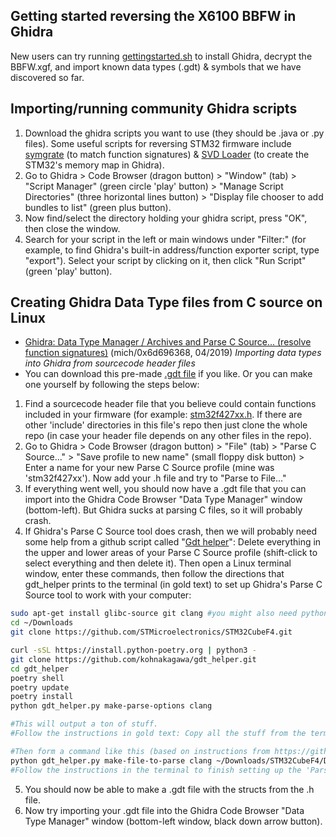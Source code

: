 ## Getting started reversing the X6100 BBFW in Ghidra
New users can try running [gettingstarted.sh](gettingstarted.sh) to install Ghidra, decrypt the BBFW.xgf, and import known data types (.gdt) & symbols that we have discovered so far.

## Importing/running community Ghidra scripts
 1. Download the ghidra scripts you want to use (they should be .java or .py files). Some useful scripts for reversing STM32 firmware include [symgrate](https://github.com/jamchamb/symgrate-ghidra) (to match function signatures) & [SVD Loader](https://github.com/leveldown-security/SVD-Loader-Ghidra) (to create the STM32's memory map in Ghidra).
 2. Go to Ghidra > Code Browser (dragon button) > "Window" (tab) > "Script Manager" (green circle 'play' button) > "Manage Script Directories" (three horizontal lines button) > "Display file chooser to add bundles to list" (green plus button).
 3. Now find/select the directory holding your ghidra script, press "OK", then close the window.
 4. Search for your script in the left or main windows under "Filter:" (for example, to find Ghidra's built-in address/function exporter script, type "export"). Select your script by clicking on it, then click "Run Script" (green 'play' button).

## Creating Ghidra Data Type files from C source on Linux
 - [Ghidra: Data Type Manager / Archives and Parse C Source... (resolve function signatures)](https://www.youtube.com/watch?v=u15-r5Erfnw) (mich/0x6d696368, 04/2019) _Importing data types into Ghidra from sourcecode header files_
 - You can download this pre-made [.gdt file](stm32f4xxStdPeriph_and_stm32f427xxCubeF4.gdt) if you like. Or you can make one yourself by following the steps below:
 1. Find a sourcecode header file that you believe could contain functions included in your firmware (for example: [stm32f427xx.h](https://github.com/STMicroelectronics/STM32CubeF4/blob/master/Drivers/CMSIS/Device/ST/STM32F4xx/Include/stm32f427xx.h).  If there are other 'include' directories in this file's repo then just clone the whole repo (in case your header file depends on any other files in the repo). 
 2. Go to Ghidra > Code Browser (dragon button) > "File" (tab) > "Parse C Source..." > "Save profile to new name" (small floppy disk button) > Enter a name for your new Parse C Source profile (mine was 'stm32f427xx').  Now add your .h file and try to "Parse to File..."
 3. If everything went well, you should now have a .gdt file that you can import into the Ghidra Code Browser "Data Type Manager" window (bottom-left).  But Ghidra sucks at parsing C files, so it will probably crash.
 4. If Ghidra's Parse C Source tool does crash, then we will probably need some help from a github script called "[Gdt helper](https://github.com/kohnakagawa/gdt_helper)": Delete everything in the upper and lower areas of your Parse C Source profile (shift-click to select everything and then delete it).  Then open a Linux terminal window, enter these commands, then follow the directions that gdt_helper prints to the terminal (in gold text) to set up Ghidra's Parse C Source tool to work with your computer:

```bash
sudo apt-get install glibc-source git clang #you might also need python3, gcc doesn't work for me but clang does
cd ~/Downloads
git clone https://github.com/STMicroelectronics/STM32CubeF4.git

curl -sSL https://install.python-poetry.org | python3 -
git clone https://github.com/kohnakagawa/gdt_helper.git
cd gdt_helper
poetry shell
poetry update
poetry install
python gdt_helper.py make-parse-options clang

#This will output a ton of stuff.
#Follow the instructions in gold text: Copy all the stuff from the terminal and then paste it into the 'Parse C Source' options window in Ghidra.

#Then form a command like this (based on instructions from https://github.com/kohnakagawa/gdt_helper#how-to-use):
python gdt_helper.py make-file-to-parse clang ~/Downloads/STM32CubeF4/Drivers/CMSIS/Device/ST/STM32F4xx/Include/stm32f427xx.h --additional-includes ~/Downloads/STM32CubeF4/Drivers/CMSIS/Core/Include
#Follow the instructions in the terminal to finish setting up the 'Parse C Source' options window in Ghidra.
```
 5. You should now be able to make a .gdt file with the structs from the .h file.
 6. Now try importing your .gdt file into the Ghidra Code Browser "Data Type Manager" window (bottom-left window, black down arrow button).
